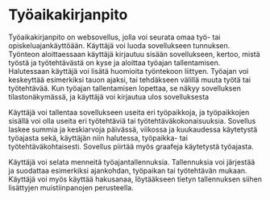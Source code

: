 # Työaikakirjanpito

Työaikakirjanpito on websovellus, jolla voi seurata omaa työ- tai opiskeluajankäyttöään. Käyttäjä voi luoda sovellukseen tunnuksen. Työnteon aloittaessaan käyttäjä kirjautuu sisään sovellukseen, kertoo, mistä työstä ja työtehtävästä on kyse ja aloittaa työajan tallentamisen. Halutessaan käyttäjä voi lisätä huomioita työntekoon liittyen. Työajan voi keskeyttää esimerkiksi tauon ajaksi, tai tehdäkseen välillä muuta työtä tai työtehtävää. Kun työajan tallentamisen lopettaa, se näkyy sovelluksen tilastonäkymässä, ja käyttäjä voi kirjautua ulos sovelluksesta

Käyttäjä voi tallentaa sovellukseen useita eri työpaikkoja, ja työpaikkojen sisällä voi olla useita eri työtehtäviä tai työtehtäväkokonaisuuksia. Sovellus laskee summia ja keskiarvoja päivässä, viikossa ja kuukaudessa käytetystä työajasta sekä, käyttäjän niin halutessa, työpaikka- tai työtehtäväkohtaisesti. Sovellus piirtää myös graafeja käytetystä työajasta.

Käyttäjä voi selata menneitä työajantallennuksia. Tallennuksia voi järjestää ja suodattaa esimerkiksi ajankohdan, työpaikan tai työtehtävän mukaan. Käyttäjä voi myös käyttää hakusanaa, löytääkseen tietyn tallennuksen siihen lisättyjen muistiinpanojen perusteella.
